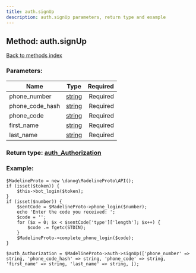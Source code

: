 ```yaml
---
title: auth.signUp
description: auth.signUp parameters, return type and example
---
```

## Method: auth.signUp  
[Back to methods index](index.md)


### Parameters:

| Name     |    Type       | Required |
|----------|:-------------:|---------:|
|phone\_number|[string](../types/string.md) | Required|
|phone\_code\_hash|[string](../types/string.md) | Required|
|phone\_code|[string](../types/string.md) | Required|
|first\_name|[string](../types/string.md) | Required|
|last\_name|[string](../types/string.md) | Required|


### Return type: [auth\_Authorization](../types/auth_Authorization.md)

### Example:


```
$MadelineProto = new \danog\MadelineProto\API();
if (isset($token)) {
    $this->bot_login($token);
}
if (isset($number)) {
    $sentCode = $MadelineProto->phone_login($number);
    echo 'Enter the code you received: ';
    $code = '';
    for ($x = 0; $x < $sentCode['type']['length']; $x++) {
        $code .= fgetc(STDIN);
    }
    $MadelineProto->complete_phone_login($code);
}

$auth_Authorization = $MadelineProto->auth->signUp(['phone_number' => string, 'phone_code_hash' => string, 'phone_code' => string, 'first_name' => string, 'last_name' => string, ]);
```
